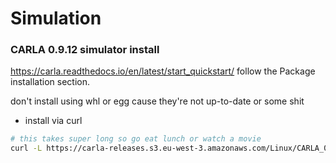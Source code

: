 # Simulation

### CARLA 0.9.12 simulator install

https://carla.readthedocs.io/en/latest/start_quickstart/ follow the
Package installation section.

don't install using whl or egg cause they're not up-to-date or some shit

- install via curl

```bash
# this takes super long so go eat lunch or watch a movie
curl -L https://carla-releases.s3.eu-west-3.amazonaws.com/Linux/CARLA_0.9.12.tar.gz > carla-0.9.12.tar.gz
```
